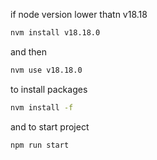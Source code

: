 if node version lower thatn v18.18

```bash
nvm install v18.18.0
```

and then

```bash
nvm use v18.18.0
```

to install packages

```bash
nvm install -f
```

and to start project

```bash
npm run start
```